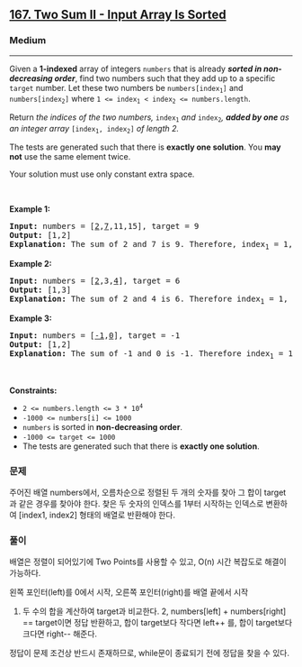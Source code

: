 <h2><a href="https://leetcode.com/problems/two-sum-ii-input-array-is-sorted">167. Two Sum II - Input Array Is Sorted</a></h2><h3>Medium</h3><hr><p>Given a <strong>1-indexed</strong> array of integers <code>numbers</code> that is already <strong><em>sorted in non-decreasing order</em></strong>, find two numbers such that they add up to a specific <code>target</code> number. Let these two numbers be <code>numbers[index<sub>1</sub>]</code> and <code>numbers[index<sub>2</sub>]</code> where <code>1 &lt;= index<sub>1</sub> &lt; index<sub>2</sub> &lt;= numbers.length</code>.</p>

<p>Return<em> the indices of the two numbers, </em><code>index<sub>1</sub></code><em> and </em><code>index<sub>2</sub></code><em>, <strong>added by one</strong> as an integer array </em><code>[index<sub>1</sub>, index<sub>2</sub>]</code><em> of length 2.</em></p>

<p>The tests are generated such that there is <strong>exactly one solution</strong>. You <strong>may not</strong> use the same element twice.</p>

<p>Your solution must use only constant extra space.</p>

<p>&nbsp;</p>
<p><strong class="example">Example 1:</strong></p>

<pre>
<strong>Input:</strong> numbers = [<u>2</u>,<u>7</u>,11,15], target = 9
<strong>Output:</strong> [1,2]
<strong>Explanation:</strong> The sum of 2 and 7 is 9. Therefore, index<sub>1</sub> = 1, index<sub>2</sub> = 2. We return [1, 2].
</pre>

<p><strong class="example">Example 2:</strong></p>

<pre>
<strong>Input:</strong> numbers = [<u>2</u>,3,<u>4</u>], target = 6
<strong>Output:</strong> [1,3]
<strong>Explanation:</strong> The sum of 2 and 4 is 6. Therefore index<sub>1</sub> = 1, index<sub>2</sub> = 3. We return [1, 3].
</pre>

<p><strong class="example">Example 3:</strong></p>

<pre>
<strong>Input:</strong> numbers = [<u>-1</u>,<u>0</u>], target = -1
<strong>Output:</strong> [1,2]
<strong>Explanation:</strong> The sum of -1 and 0 is -1. Therefore index<sub>1</sub> = 1, index<sub>2</sub> = 2. We return [1, 2].
</pre>

<p>&nbsp;</p>
<p><strong>Constraints:</strong></p>

<ul>
	<li><code>2 &lt;= numbers.length &lt;= 3 * 10<sup>4</sup></code></li>
	<li><code>-1000 &lt;= numbers[i] &lt;= 1000</code></li>
	<li><code>numbers</code> is sorted in <strong>non-decreasing order</strong>.</li>
	<li><code>-1000 &lt;= target &lt;= 1000</code></li>
	<li>The tests are generated such that there is <strong>exactly one solution</strong>.</li>
</ul>

### 문제
주어진 배열 numbers에서, 오름차순으로 정렬된 두 개의 숫자를 찾아 그 합이 target과 같은 경우를 찾아야 한다.
찾은 두 숫자의 인덱스를 1부터 시작하는 인덱스로 변환하여 [index1, index2] 형태의 배열로 반환해야 한다.

### 풀이
배열은 정렬이 되어있기에 Two Points를 사용할 수 있고, O(n) 시간 복잡도로 해결이 가능하다.

왼쪽 포인터(left)를 0에서 시작, 오른쪽 포인터(right)를 배열 끝에서 시작

1. 두 수의 합을 계산하여 target과 비교한다.
2, numbers[left] + numbers[right] == target이면 정답 반환하고, 
   합이 target보다 작다면 left++ 를,
   합이 target보다 크다면 right-- 해준다.

정답이 문제 조건상 반드시 존재하므로, while문이 종료되기 전에 정답을 찾을 수 있다.

